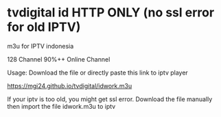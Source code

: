 # tvdigital id HTTP ONLY (no ssl error for old IPTV)
m3u for IPTV indonesia

128 Channel
90%++ Online Channel

Usage:
Download the file or directly paste this link to iptv player


https://mgi24.github.io/tvdigital/idwork.m3u

If your iptv is too old, you might get ssl error.
Download the file manually then import the file
idwork.m3u to iptv
